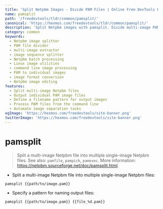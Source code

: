 ```yaml
---
title: 'Split Netpbm Images - Divide PAM Files | Online Free DevTools by Hexmos'
name: pamsplit
path: '/freedevtools/tldr/common/pamsplit/'
canonical: 'https://hexmos.com/freedevtools/tldr/common/pamsplit/'
description: 'Split Netpbm images with pamsplit. Divide multi-image PAM files into individual images for easier manipulation and storage. Free online tool, no registration required.'
category: common
keywords:
  - Netpbm image splitter
  - PAM file divider
  - multi-image extractor
  - image sequence splitter
  - Netpbm batch processing
  - Linux image utilities
  - command line image processing
  - PAM to individual images
  - image format conversion
  - Netpbm image editing
features:
  - Split multi-image Netpbm files
  - Output individual PAM image files
  - Define a filename pattern for output images
  - Process PAM files from the command line
  - Automate image separation tasks
ogImage: 'https://hexmos.com/freedevtools/site-banner.png'
twitterImage: 'https://hexmos.com/freedevtools/site-banner.png'
---
```


# pamsplit

> Split a multi-image Netpbm file into multiple single-image Netpbm files.
> See also: `pamfile`, `pampick`, `pamexec`.
> More information: <https://netpbm.sourceforge.net/doc/pamsplit.html>.

- Split a multi-image Netpbm file into multiple single-image Netpbm files:

`pamsplit {{path/to/image.pam}}`

- Specify a pattern for naming output files:

`pamsplit {{path/to/image.pam}} {{file_%d.pam}}`
